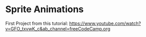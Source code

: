 # Sprite Animations
First Project from this tutorial: https://www.youtube.com/watch?v=GFO_txvwK_c&ab_channel=freeCodeCamp.org
